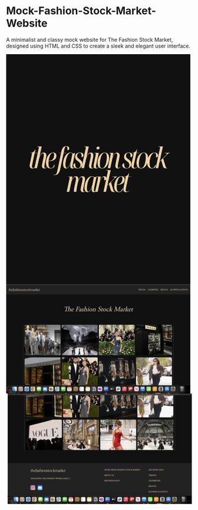 # Mock-Fashion-Stock-Market-Website
A minimalist and classy mock website for The Fashion Stock Market, designed using HTML and CSS to create a sleek and elegant user interface.

<img src="logo.png" align="center" width="500">


<img src="screenshot1.jpeg" align="left" width="500">

<img src="screenshot2.jpeg" align="right" width="500">
